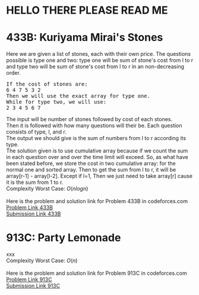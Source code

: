# HELLO THERE PLEASE READ ME

# 433B: Kuriyama Mirai's Stones
Here we are given a list of stones, each with their own price. The questions possible is type one and two: type one will be sum of stone's cost from l to r and type two will be sum of stone's cost from l to r in an non-decreasing order.<br>
<pre>
If the cost of stones are:
6 4 7 5 3 2
Then we will use the exact array for type one.
While for type two, we will use:
2 3 4 5 6 7
</pre>
The input will be number of stones followed by cost of each stones. <br>
Then it is followed with how many questions will their be. Each question consists of type, l, and r. <br>
The output we should give is the sum of numbers from l to r according its type. <br>
The solution given is to use cumulative array because if we count the sum in each question over and over the time limit will exceed. So, as what have been stated before, we store the cost in two cumulative array: for the normal one and sorted array. Then to get the sum from l to r, it will be array[r-1] - array[l-2]. Except if l=1, Then we just need to take array[r] cause it is the sum from 1 to r. <br>
Complexity Worst Case: *O*(*nlogn*)<br>
<br>
Here is the problem and solution link for Problem 433B in codeforces.com <br>
[Problem Link 433B](http://codeforces.com/problemset/problem/433/B) <br>
[Submission Link 433B](http://codeforces.com/contest/433/submission/44902395) <br>

# 913C: Party Lemonade
xxx <br>
Complexity Worst Case: *O*(*n*)<br>
<br>
Here is the problem and solution link for Problem 913C in codeforces.com <br>
[Problem Link 913C](http://codeforces.com/problemset/problem/913/C) <br>
[Submission Link 913C]() <br>

